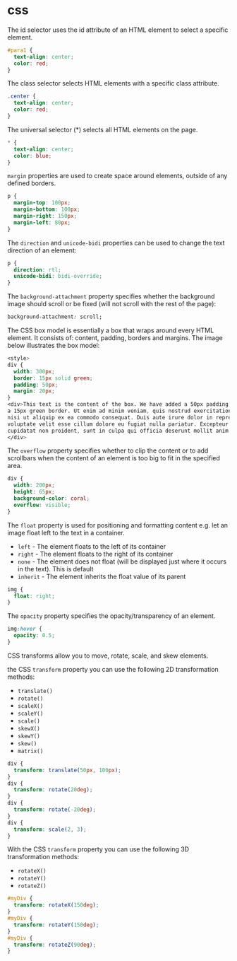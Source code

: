 # css

The id selector uses the id attribute of an HTML element to select a specific element.

```css
#para1 {
  text-align: center;
  color: red;
}
```

The class selector selects HTML elements with a specific class attribute.

```css
.center {
  text-align: center;
  color: red;
}
```

The universal selector (*) selects all HTML elements on the page.

```css
* {
  text-align: center;
  color: blue;
}
```

`margin` properties are used to create space around elements, outside of any defined borders.

```css
p {
  margin-top: 100px;
  margin-bottom: 100px;
  margin-right: 150px;
  margin-left: 80px;
}
```

The `direction` and `unicode-bidi` properties can be used to change the text direction of an element:

```css
p {
  direction: rtl;
  unicode-bidi: bidi-override;
}
```

The `background-attachment` property specifies whether the background image should scroll or be fixed (will not scroll with the rest of the page):

```css
background-attachment: scroll;
```

The CSS box model is essentially a box that wraps around every HTML element. It consists of: content, padding, borders and margins. The image below illustrates the box model:

```css
<style>
div {
  width: 300px;
  border: 15px solid green;
  padding: 50px;
  margin: 20px;
}
<div>This text is the content of the box. We have added a 50px padding, 20px margin and 
a 15px green border. Ut enim ad minim veniam, quis nostrud exercitation ullamco laboris 
nisi ut aliquip ex ea commodo consequat. Duis aute irure dolor in reprehenderit in 
voluptate velit esse cillum dolore eu fugiat nulla pariatur. Excepteur sint occaecat 
cupidatat non proident, sunt in culpa qui officia deserunt mollit anim id est laborum.
</div>
```

The `overflow` property specifies whether to clip the content or to add scrollbars when the content of an element is too big to fit in the specified area.

```css
div {
  width: 200px;
  height: 65px;
  background-color: coral;
  overflow: visible;
}
```

The `float` property is used for positioning and formatting content e.g. let an image float left to the text in a container.

- `left` - The element floats to the left of its container
- `right` - The element floats to the right of its container
- `none` - The element does not float (will be displayed just where it occurs in the text). This is default
- `inherit` - The element inherits the float value of its parent

```css
img {
  float: right;
}
```

The `opacity` property specifies the opacity/transparency of an element.

```css
img:hover {
  opacity: 0.5;
}
```

CSS transforms allow you to move, rotate, scale, and skew elements.

the CSS `transform` property you can use the following 2D transformation methods:

- `translate()`
- `rotate()`
- `scaleX()`
- `scaleY()`
- `scale()`
- `skewX()`
- `skewY()`
- `skew()`
- `matrix()`

```css
div {
  transform: translate(50px, 100px);
}
div {
  transform: rotate(20deg);
}
div {
  transform: rotate(-20deg);
}
div {
  transform: scale(2, 3);
}
```

With the CSS `transform` property you can use the following 3D transformation methods:

- `rotateX()`
- `rotateY()`
- `rotateZ()`

```css
#myDiv {
  transform: rotateX(150deg);
}
#myDiv {
  transform: rotateY(150deg);
}
#myDiv {
  transform: rotateZ(90deg);
}
```